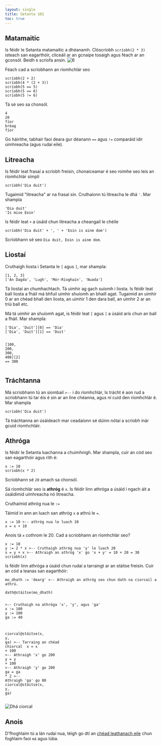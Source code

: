 ```yaml
---
layout: single
title: Setanta 101
toc: true
---
```


## Matamaitic

Is féidir le Setanta matamaitic a dhéanamh.
Clóscríobh `scríobh(2 * 3)` isteach san eagarthóir, cliceáil ar an gcnaipe tosaigh agus féach ar an gconsól. Beidh `6` scríofa ansin.
![6](/assets/images/teagaisc/teagaisc06.png)

Féach cad a scríobhann an ríomhchlár seo

<div class="language-python highlighter-rouge">
<div class="highlight">
<pre class="highlight"><code><span class="n">scríobh</span>(<span class="m">2</span> <span class="o">+</span> <span class="m">2</span>)
<span class="n">scríobh</span>(<span class="m">4</span> <span class="o">*</span> (<span class="m">2</span> <span class="o">+</span> <span class="m">3</span>))
<span class="n">scríobh</span>(<span class="m">5</span> <span class="o">==</span> <span class="m">5</span>)
<span class="n">scríobh</span>(<span class="m">5</span> <span class="o">==</span> <span class="m">6</span>)
<span class="n">scríobh</span>(<span class="m">5</span> <span class="o">!=</span> <span class="m">6</span>)</code></pre>
</div>
</div>

Tá sé seo sa chonsól.


<div class="language-python highlighter-rouge">
<div class="highlight">
<pre class="highlight"><code><span class="m">4</span>
<span class="m">20</span>
<span class="m">fíor</span>
<span class="m">bréag</span>
<span class="m">fíor</span></code></pre>
</div>
</div>

Go háirithe, tabhair faoi deara gur déanann `==` agus `!=` comparáid idir uimhreacha (agus rudaí eile).

## Litreacha

Is féidir leat frasaí a scríobh freisin, chonaiceamar é seo roimhe seo leis an ríomhchlár simplí
<div class="language-python highlighter-rouge">
<div class="highlight">
<pre class="highlight"><code><span class="n">scríobh</span>(<span class="s">&#x27;Dia duit&#x27;</span>)</code></pre>
</div>
</div>

Tugaimid "litreacha" ar na frasaí sin. Cruthaíonn tú litreacha le dhá `'`. Mar shampla
<div class="language-python highlighter-rouge">
<div class="highlight">
<pre class="highlight"><code><span class="s">&#x27;Dia duit&#x27;</span>
<span class="s">&#x27;Is mise Eoin&#x27;</span></code></pre>
</div>
</div>

Is féidir leat `+` a úsáid chun litreacha a cheangail le chéile

<div class="language-python highlighter-rouge">
<div class="highlight">
<pre class="highlight"><code><span class="n">scríobh</span>(<span class="s">&#x27;Dia duit&#x27;</span> <span class="o">+</span> <span class="s">&#x27;, &#x27;</span> <span class="o">+</span> <span class="s">&#x27;Eoin is ainm dom&#x27;</span>)</code></pre>
</div>
</div>

Scríobhann sé seo `Dia duit, Eoin is ainm dom`.

## Liostaí

Cruthaigh liosta i Setanta le `[` agus `]`, mar shampla:

<div class="language-python highlighter-rouge">
<div class="highlight">
<pre class="highlight"><code>[<span class="m">1</span><span class="p">,</span> <span class="m">2</span><span class="p">,</span> <span class="m">3</span>]
[<span class="s">&#x27;An Dagda&#x27;</span><span class="p">,</span> <span class="s">&#x27;Lugh&#x27;</span><span class="p">,</span> <span class="s">&#x27;Mór-Ríoghain&#x27;</span><span class="p">,</span> <span class="s">&#x27;Nuada&#x27;</span>]</code></pre>
</div>
</div>

Tá liostaí an chumhachtach. Tá uimhir ag gach suíomh i liosta. Is féidir leat ball liosta a fháil má bhfuil uimhir shuíomh an bhaill agat. Tugaimid an uimhir 0 ar an chéad bhall den liosta, an uimhir 1 den dara ball, an uimhir 2 ar an tríú ball etc.

Má tá uimhir an shuíomh agat, is féidir leat `[` agus `]` a úsáid arís chun an ball a fháil. Mar shampla:

<div class="language-python highlighter-rouge">
<div class="highlight">
<pre class="highlight"><code>[<span class="s">&#x27;Dia&#x27;</span><span class="p">,</span> <span class="s">&#x27;Duit&#x27;</span>][<span class="m">0</span>] <span class="o">==</span> <span class="s">&#x27;Dia&#x27;</span>
[<span class="s">&#x27;Dia&#x27;</span><span class="p">,</span> <span class="s">&#x27;Duit&#x27;</span>][<span class="m">1</span>] <span class="o">==</span> <span class="s">&#x27;Duit&#x27;</span>

[<span class="m">100</span><span class="p">,</span> <span class="m">200</span><span class="p">,</span> <span class="m">300</span><span class="p">,</span> <span class="m">400</span>][<span class="m">2</span>] <span class="o">==</span> <span class="m">300</span></code></pre>
</div>
</div>

## Tráchtanna

Má scríobhann tú an siombail `>--` i do ríomhchlár, Is trácht é aon rud a scríobhann tú tar éis é sin ar an líne chéanna, agus ní cuid den ríomhchlár é. Mar shampla

<div class="language-python highlighter-rouge">
<div class="highlight">
<pre class="highlight"><code><span class="n">scríobh</span>(<span class="s">&#x27;Dia duit&#x27;</span>)</code></pre>
</div>
</div>

Tá tráchtanna an úsáideach mar ceadaíonn sé dúinn nótaí a scríobh inár gcuid ríomhchláir.

## Athróga

Is féidir le Setanta luachanna a chuimhnigh. Mar shampla, cuir an cód seo san eagarthóir agus rith é:

<div class="language-python highlighter-rouge">
<div class="highlight">
<pre class="highlight"><code><span class="n">x</span> := <span class="m">10</span>
<span class="n">scríobh</span>(<span class="n">x</span> <span class="o">*</span> <span class="m">2</span>)</code></pre>
</div>
</div>

Scríobhann sé `20` amach sa chonsól.

Sá ríomhchlár seo is **athróg** é `x`. Is féidir linn athróga a úsáid i ngach áit a úsáidimid uimhreacha nó litreacha.

Cruthaímid athróg nua le `:=`

Táimid in ann an luach san athróg `x` a athrú le `=`.

<div class="language-python highlighter-rouge">
<div class="highlight">
<pre class="highlight"><code><span class="n">x</span> := <span class="m">10</span> <span class="c">&gt;-- athróg nua le luach 10
</span><span class="n">x</span> = <span class="n">x</span> <span class="o">+</span> <span class="m">10</span></code></pre>
</div>
</div>

Anois tá `x` cothrom le 20. Cad a scríobhann an ríomhchlár seo?

<div class="language-python highlighter-rouge">
<div class="highlight">
<pre class="highlight"><code><span class="n">x</span> := <span class="m">10</span>
<span class="n">y</span> := <span class="m">2</span> <span class="o">*</span> <span class="n">x</span> <span class="c">&gt;-- Cruthaigh athróg nua &#x27;y&#x27; le luach 20
</span><span class="n">x</span> = <span class="n">y</span> <span class="o">+</span> <span class="n">x</span> <span class="c">&gt;-- Athraigh an athróg &#x27;x&#x27; go &#x27;x + y&#x27; = 10 + 20 = 30
</span><span class="n">scríobh</span>(<span class="n">x</span>)</code></pre>
</div>
</div>

Is féidir linn athróga a úsáid chun rudaí a tarraingt ar an stáitse freisin. Cuir an cód a leanas san eagarthóir:

<div class="language-python highlighter-rouge">
<div class="highlight">
<pre class="highlight"><code><span class="n">mo_dhath</span> := <span class="s">&#x27;dearg&#x27;</span> <span class="c">&gt;-- Athraigh an athróg seo chun dath na ciorcail a athrú.
</span>
<span class="n">dath</span><span class="o">@</span><span class="n">stáitse</span>(<span class="n">mo_dhath</span>)

<span class="c">&gt;-- Cruthaigh na athróga &#x27;x&#x27;, &#x27;y&#x27;, agus &#x27;ga&#x27;
</span><span class="n">x</span> := <span class="m">100</span>
<span class="n">y</span> := <span class="m">100</span>
<span class="n">ga</span> := <span class="m">40</span>

<span class="n">ciorcal</span><span class="o">@</span><span class="n">stáitse</span>(<span class="n">x</span><span class="p">,</span> <span class="n">y</span><span class="p">,</span> <span class="n">ga</span>) <span class="c">&gt;-- Tarraing an chéad chiorcal
</span>
<span class="n">x</span> = <span class="n">x</span> <span class="o">+</span> <span class="m">100</span> <span class="c">&gt;-- Athraigh &#x27;x&#x27; go 200
</span><span class="n">y</span> = <span class="n">y</span> <span class="o">+</span> <span class="m">100</span> <span class="c">&gt;-- Athraigh &#x27;y&#x27; go 200
</span><span class="n">ga</span> = <span class="n">ga</span> <span class="o">*</span> <span class="m">2</span> <span class="c">&gt;-- Athraigh &#x27;ga&#x27; go 80
</span>
<span class="n">ciorcal</span><span class="o">@</span><span class="n">stáitse</span>(<span class="n">x</span><span class="p">,</span> <span class="n">y</span><span class="p">,</span> <span class="n">ga</span>)</code></pre>
</div>
</div>

![Dhá ciorcal](/assets/images/teagaisc/dhaciorcal.gif)

## Anois
D'fhoghlaim tú a lán rudaí nua, téigh go dtí an [chéad leathanach eile](/gaeilge/04-ma-lub) chun foghlaim faoi `má` agus lúba.
